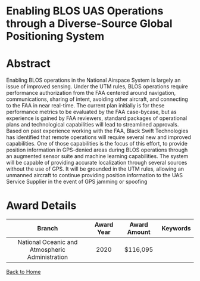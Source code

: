 
Enabling BLOS UAS Operations through a Diverse-Source Global Positioning System
===============================================================================

# Abstract


Enabling BLOS operations in the National Airspace System is largely an issue of improved sensing. Under the UTM rules, BLOS operations require performance authorization from the FAA centered around navigation, communications, sharing of intent, avoiding other aircraft, and connecting to the FAA in near real-time. The current plan initially is for these performance metrics to be evaluated by the FAA case-bycase, but as experience is gained by FAA reviewers, standard packages of operational plans and technological capabilities will lead to streamlined approvals. Based on past experience working with the FAA, Black Swift Technologies has identified that remote operations will require several new and improved capabilities. One of those capabilities is the focus of this effort, to provide position information in GPS-denied areas during BLOS operations through an augmented sensor suite and machine learning capabilities. The system will be capable of providing accurate localization through several sources without the use of GPS. It will be grounded in the UTM rules, allowing an unmanned aircraft to continue providing position information to the UAS Service Supplier in the event of GPS jamming or spoofing  

# Award Details

|Branch|Award Year|Award Amount|Keywords|
| :---: | :---: | :---: | :---: |
|National Oceanic and Atmospheric Administration|2020|$116,095||
  
  


[Back to Home](https://github.com/chrischow/dod_sbir_awards/Reports/JH/#2246)